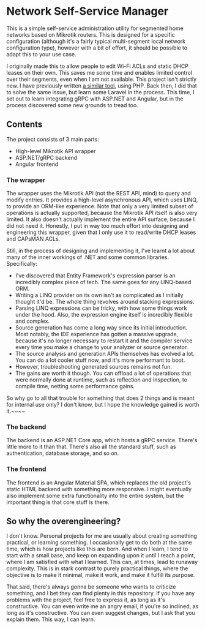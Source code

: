 # Network Self-Service Manager
This is a simple self-service administration utility for segmented home networks based on Mikrotik routers. This is
designed for a specific configuration (although it's a fairly typical multi-segment local network configuration type),
however with a bit of effort, it should be possible to adapt this to your use case.

I originally made this to allow people to edit Wi-Fi ACLs and static DHCP leases on their own. This saves me some time
and enables limited control over their segments, even when I am not available. This project isn't strictly new. I have
previously written [a similar tool][0], using PHP. Back then, I did that to solve the same issue, but learn some Laravel
in the process. This time, I set out to learn integrating gRPC with ASP.NET and Angular, but in the process discovered
some new grounds to tread too.

## Contents
The project consists of 3 main parts:
- High-level Mikrotik API wrapper
- ASP.NET/gRPC backend
- Angular frontend

### The wrapper
The wrapper uses the Mikrotik API (not the REST API, mind) to query and modify entries. It provides a high-level
asynchronous API, which uses LINQ, to provide an ORM-like experience. Note that only a very limited subset of operations
is actually supported, because the Mikrotik API itself is also very limited. It also doesn't actually implement the
entire API surface, because I did not need it. Honestly, I put in way too much effort into designing and engineering
this wrapper, given that I only use it to read/write DHCP leases and CAPsMAN ACLs.

Still, in the process of designing and implementing it, I've learnt a lot about many of the inner workings of .NET and
some common libraries. Specifically:
- I've discovered that Entity Framework's expression parser is an incredibly complex piece of tech. The same goes for
  any LINQ-based ORM.
- Writing a LINQ provider on its own isn't as complicated as I initially thought it'd be. The whole thing revolves
  around stacking expressions.
- Parsing LINQ expressions can be tricky, with how some things work under the hood. Also, the expression engine itself
  is incredibly flexible and complex.
- Source generation has come a long way since its initial introduction. Most notably, the IDE experience has gotten a
  massive upgrade, because it's no longer necessary to restart it and the compiler service every time you make a change
  to your analyzer or source generator.
- The source analysis and generation APIs themselves has evolved a lot. You can do a lot cooler stuff now, and it's more
  performant to boot.
- However, troubleshooting generated sources remains not fun.
- The gains are worth it though. You can offload a lot of operations that were normally done at runtime, such as
  reflection and inspection, to compile time, netting some performance gains.

So why go to all that trouble for something that does 2 things and is meant for internal use only? I don't know, but I
hope the knowledge gained is worth it.~~~~

### The backend
The backend is an ASP.NET Core app, which hosts a gRPC service. There's little more to it than that. There's also all
the standard stuff, such as authentication, database storage, and so on.

### The frontend
The frontend is an Angular Material SPA, which replaces the old project's static HTML backend with something more
responsive. I might eventually also implement some extra functionality into the entire system, but the important thing
is that core stuff is there.

## So why the overengineering?
I don't know. Personal projects for me are usually about creating something practical, or learning something. I
occasionally get to do both at the same time, which is how projects like this are born. And when I learn, I tend to
start with a small base, and keep on expanding upon it until I reach a point, where I am satisfied with what I learned.
This can, at times, lead to runaway complexity. This is in stark contrast to purely practical things, where the
objective is to make it minimal, make it work, and make it fulfill its purpose.

That said, there's always gonna be someone who wants to criticize something, and I bet they can find plenty in this
repository. If you have any problems with the project, feel free to express it, as long as it's constructive. You can
even write me an angry email, if you're so inclined, as long as it's constructive. You can even suggest changes, but I
ask that you explain them. This way, I can learn.


[0]: https://gitlab.emzi0767.dev/Emzi0767/arctis-local-network-manager
